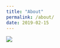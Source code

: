 ```yaml
---
title: "About"
permalink: /about/
date: 2019-02-15
---
```


![](https://404zzero.github.io/zzero.github.io//assets/images/avatar2.jpg)
